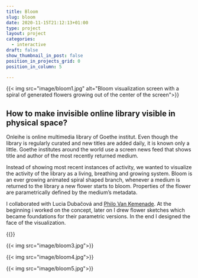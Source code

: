 ```yaml
---
title: Bloom
slug: bloom
date: 2020-11-15T21:12:13+01:00
type: project
layout: project
categories:
  - interactive
draft: false
show_thumbnail_in_post: false
position_in_projects_grid: 0
position_in_column: 5

---
```


{{< img src="image/bloom1.jpg" alt="Bloom visualization screen with a spiral of generated flowers growing out of the center of the screen">}}

## How to make invisible online library visible in physical space?

Onleihe is online multimedia library of Goethe institut. Even though the library is regularly curated and new titles are added daily, it is known only a little. Goethe institutes around the world use a screen news feed that shows title and author of the most recently returned medium.

Instead of showing most recent instances of activity, we wanted to visualize the activity of the library as a living, breathing and growing system. Bloom is an ever growing animated spiral shaped branch, whenever a medium is returned to the library a new flower starts to bloom. Properties of the flower are parametrically defined by the medium’s metadata.

I collaborated with Lucia Dubačová and [Philo Van Kemenade](https://phivk.com/). At the beginning i worked on the concept, later on I drew flower sketches which became foundations for their parametric versions. In the end I designed the face of the visualization.

{{<diptych src1="image/bloom2a.jpg" caption1="a" src2="image/bloom2b.jpg" caption2="b" render_captions="true">}}

{{< img src="image/bloom3.jpg">}}

{{< img src="image/bloom4.jpg">}}

{{< img src="image/bloom5.jpg">}}
